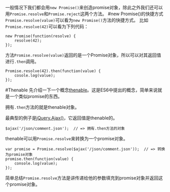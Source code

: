 一般情况下我们都会用`new Promise()`来创造promise对象，除此之外我们还可以用`Promise.resolve`和`Promise.reject`这两个方法。
#new Promise()的快捷方式
`Promise.resolve(value)`可以看为`new Promise()`方法的快捷方式。
比如`Promise.resolve(42)`可以看为下列代码：
```
new Promise(function(resolve) {
    resolve(42);
});
```
方法`Promise.resolve(value)`返回的是一个Promise对象，所以可以对其返回值进行`.then`调用。
```
Promise.resolve(42).then(function(value) {
    cosole.log(value);
});
```
#Thenable
先介绍一下一个概念<u>thenable</u>。这是ES6中提出的概念，简单来说就是一个类似promise的东西。

拥有`.then`方法的就是thenable对象。

最典型的例子是<u>jQuery.Ajax()</u>，它返回值是thenable的。

```
$ajax('/json/comment.json');  // => 拥有.then方法的对象
```

thenable可以用`Promise.resolve`来转换为一个promise对象。

```
var promise = Promise.resolve($ajax('/json/comment.json'));  // => 转换为promise对象
promise.then(function(value) {
    console.log(value);
});
```

简单总结`Promise.resolve`方法是讲传递给他的参数填充到promise对象并返回这个promise对象。